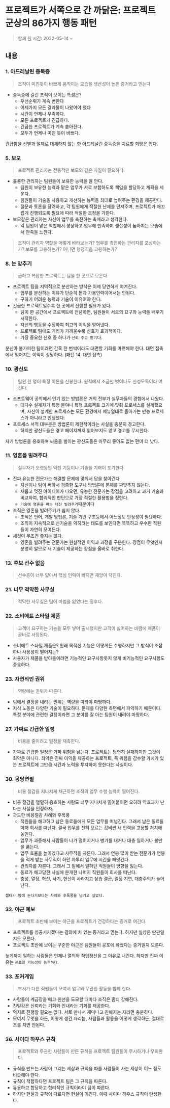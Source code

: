 # 프로젝트가 서쪽으로 간 까닭은: 프로젝트 군상의 86가지 행동 패턴
> 함께 한 시간: 2022-05-14 ~

## 내용
### 1. 아드레날린 중독증
> 조직이 미친듯이 바쁘게 움직이는 모습을 생산성이 높은 증거라고 믿는다
* 중독증에 걸린 조직이 보이는 특성은?
  * 우선순위가 계속 변한다
  * 어제가지 모든 결과물이 나왔어야 했다
  * 시간이 언제나 부족하다.
  * 모든 프로젝트가 긴급하다.
  * 긴급한 프로젝트가 계속 쏟아진다.
  * 모두가 언제나 미친 듯이 바쁘다.

긴급함을 선별과 절제로 대체하지 않는 한 아드레날린 중독증을 치료할 희망은 업다.

### 5. 보모
> 프로젝트 관리자는 전통적인 보모와 같은 자질이 필요하다.
* 훌룡한 관리자는 팀원들이 보유한 능력을 잘 안다.
  * 팀원이 보유한 능력과 맡은 업무가 서로 보합하도록 책임을 할당하고 계획을 세운다.
  * 팀원들이 기술을 사용하고 개선하는 능력을 최대로 높여주는 환경을 제공한다.
  * 질문과 토론을 장려하고, 각 팀원에게 적절한 난제를 던져주며, 프로젝트가 매끄럽게 진행되도록 필요에 따라 적절한 조정을 가한다.
* 보모같은 관리자는 자신이 업무를 촉진하는 촉매라고 생각한다.
  * 각 팀원이 맡은 역할에서 성장하고 업무에 만족하며 생산성이 높아지는 모습에서 만족을 느낀다.
  
> 조직이 관리자 역할을 어떻게 바라보는가? 업무를 촉진하는 관리자를 포상하는가? 보모를 고용하는가? 아니면 행정직을 고용하는가?

### 8. 눈 맞추기
> 급하고 복잡한 프로젝트는 팀을 한 곳으로 모은다.
* 프로젝트 팀을 지역적으로 분산하는 방식은 이제 당연하게 여겨진다.
  * 업무를 분산하는 이유가 단순히 돈과 가용인력이어서는 안된다.
  * 구하기 어려운 능력과 기술이 이유여야 한다.
* 긴급한 프로젝트일수록 한 곳에서 진행할 필요가 있다.
  * 팀이 한 공간에서 프로젝트에 전념하면, 팀원들이 서로의 요구와 능력을 배우기 시작한다.
  * 자신의 행동을 수정하여 최고의 이익을 얻어낸다.
  * 프로젝트 팀에도 거리가 가까울수록 신호가 효과적이다.
  * 가장 중요한 신호 중 하나가 `신뢰 주고 받기`다.

분신아 불가피한 팀이라면 간혹 한 번씩이라도 대면할 기회를 마련해야 한다. 대면 접촉에서 얻어지는 이익이 상당하다. (패턴 14. 대면 접촉)

### 10. 광신도
> 팀원 한 명이 특정 이론을 신봉한다. 원칙에서 조금만 벗어나도 신성모독이라 여긴다.

* 소프트웨어 공학에서 인기 있는 방법론은 거의 전부가 실무자들의 경험에서 나왔다.
  * 대다수 설계자가 특정 분야나 특정 프로젝트 크기에 맞춰 프로세스를 설계했으며, 자신이 설계한 프로세스는 모든 환경에서 메뉴얼대로 돌아가는 만능 프로세스가 아니라고 인정했다.
* 프로세스 서적 대부분은 방법론이 제한적이라는 사실을 충분히 경고한다.
  * 하지만 광신도들은 경고 페이지까지 읽어보지도 않고 경고를 무시한다.

자기 방법론을 옹호하며 싸움을 벌이는 광신도들은 아무리 좋아도 없는 편이 더 낫다.

### 11. 영혼을 빌려주다
> 실무자가 오랫동안 익힌 기능이나 기술을 기꺼이 포기한다

* 진짜 유능한 전문가는 해결할 문제에 맞춰서 답을 찾아간다
  * 자신이나 팀이 써봐서 검증한 도구나 방법론에 문제를 짜맞추지 않는다.
  * 새롭고 멋진 아이디어가 나오면, 유능한 전문가는 장점을 고려하고 과거 기술과 비교하여, 합리적인 판단으로 가장 적절한 활용법을 정한다.
  * `기술에 영혼을 파는 대신 빌려주기`때문이다
* 조직은 영혼을 빌려주기가 쉽지 않다.
  * 조직은 언어, 개발 방법론, 기술 기반 구조등에서 어느정도 안정성이 필요하다.
  * 조직이 지속적으로 신기술을 익히려는 태도를 보인다면 똑똑하고 우수한 직원들이 자연히 모여든다.
* 새것이 무조건 좋지는 않다.
  * 영혼을 빌려주는 전문가는 현실적인 이익과 과장을 구분한다. 장점이 무엇인지 분명히 알므로 새 기술이 제공하는 장점을 올바로 취한다.

### 13. 후보 선수 없음
> 선수층이 너무 얇아서 핵심 인력이 빠지면 재앙이 닥친다.

### 21. 너무 적막한 사무실
> 적막한 사무실은 팀이 마법을 잃었다는 징후다.

### 22. 소비에트 스타일 제품
> 고객이 요구하는 기능을 모두 넣어 출시했지만 고객이 싫어하는 바람에 제품이 곧바로 사장된다.

* 소비에트 스타일 제품은?
원래 목적한 기능은 어떻게든 수행하지만 그 방식이 조잡하나 사용성이 떨어지는?
* 사용자가 제품을 받아들이려면 기능적인 요구사항못지 않게 비기능적인 요구사항도 중요하다.

### 23. 자연적인 권위
> 역량에는 귄위가 따른다.

* 팀에서 결정을 내리는 귄위는 역량을 따라야 마땅하다.
* 지식 노동은 다양한 기술이 필요하다. 문제를 다양한 측면에서 파악하기 때문이다. 특정 분야에 관련한 결정이라면 그 분야를 잘 아는 팀원이 내려야 마땅하다.

### 27. 가짜로 긴급한 일정
> 비용을 줄이려고 일정을 재촉한다.

* 가짜로 긴급한 일정은 가짜 위험을 낳는다. 프로젝트는 당연히 실패하지만 그것이 최악은 아니다. 최악은 진짜 이익을 제공하는 프로젝트, 즉 위험을 감수할 가치가 있는 프로젝트에 그만큼 시간과 노력을 투자하지 못한다는 사실이다.

### 30. 몽당연필
> 비용 절감을 지나치게 채근하면 조직의 업무 수행 능력이 떨어진다.

* 비용 절감을 열렬히 옹호하는 사람도 너무 지나치게 밀어붙이면 오히려 역효과가 난다는 사실을 인정하자.
* 과도한 비용절감 사례와 후폭풍
  * 직원들을 해고하고 남은 동료들에게 모든 업무를 떠넘긴다. 그래서 남은 동료들마저 회사를 떠난다. 결국 업무를 전혀 모르는 갑비싼 새 인력을 고용할 처치에 놓인다.
  * 업무가 과중해서 사람들이 나가 떨어지거나 병가를 내거나 대충 일하거나 불만을 품는다.
  * 업무 효율을 높이겠다고 사무직을 자른다. 그래서 연봉 많이 받는 전문가가 연봉을 적게 받는 사무직이 하던 자투리 업무에 시간을 빼앗긴다.
  * 관리자를 자른다. 그래서 그 밑에서 일하던 직원들이 방향을 잃는다.
  * 동료가 해고당한 사실에 분개한 나머지 직원들이 회사를 떠난다.
  * 충성, 열정, 혁신, 사기, 헌신이 사라지고 상습 결군, 일정 지연, 대충주의가 늘어난다.

`챕터가 맘에 든다기보다는 사례와 후폭풍을 남기고 싶었다.`

### 32. 야근 예보
> 프로젝트 초반에 보이는 야근을 프로젝트가 건강하다는 증거로 여긴다.

* 프로젝트를 성공시키겠다는 결의에 차 있는 증거라고 믿는다. 하지만 실상은 딴판일지도 모른다.
* 프로젝트 초반에 보이는 꾸준한 야근은 팀원들이 공포에 빠졌다는 증거일지 모른다.

늦게까지 일하는 사람들은 언제나 열의와 직업정신을 그 이유로 내건다. 하지만 진짜 이유는 `공포일 가능성이 농후하다`.

### 33. 포커게임
> 부서가 다른 직원들이 모여서 업무와 무관한 활동을 함께 한다.

* 사람들이 계급장을 떼고 친선을 도모할 때마다 조직은 좀더 강해진다.
* 친밀감은 신뢰라는 기회와 인내라는 기회를 제공한다.
* 억지로 진행할 필요는 없다. 서로 만나서 재미나고 친해지는 자리면 충분하다. 
* 모여서 무엇을 하든, 어떻게 생긴 자리늗, 사람들과 활동을 어떻게 생각하든, 절대로 초를 치면 안된다.

### 36. 사이다 하우스 규칙
> 프로젝트와 무관한 사람들이 만든 규칙을 프로젝트 팀원들이 무시하거나 우회한다.

* 규칙을 만드는 사람이 그리는 세상과 규칙을 따를 사람들이 사는 세상이 어느 정도 비슷해야 한다.
* 규칙이 적합하다면 프로젝트 팀은 그 규칙을 따른다.
* 유용하고 합당하고 합리적인 규칙이라야 팀이 따른다.
* 하지만 현실과 규칙이 다르다면 현실이 이긴다. 이때 사이다 하우스 규칙이 탄생한다.
